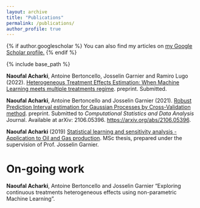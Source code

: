 ```yaml
---
layout: archive
title: "Publications"
permalink: /publications/
author_profile: true
---
```


{% if author.googlescholar %}
  You can also find my articles on <u><a href="{{author.googlescholar}}">my Google Scholar profile</a>.</u>
{% endif %}

{% include base_path %}

**Naoufal Acharki**, Antoine Bertoncello, Josselin Garnier and Ramiro Lugo (2022). [Heterogeneous Treatment Effects Estimation: When Machine Learning meets multiple treatments regime](/files/Causal_Inference_multiple_treatments.pdf.pdf). preprint. Submitted. 

**Naoufal Acharki**, Antoine Bertoncello and Josselin Garnier (2021). [Robust Prediction Interval estimation for Gaussian Processes by Cross-Validation method](https://arxiv.org/abs/2106.05396). preprint. Submitted to *Computational Statistics and Data Analysis* Journal. Available at arXiv: 2106.05396. https://arxiv.org/abs/2106.05396.

**Naoufal Acharki** (2019) [Statistical learning and sensitivity analysis - Application to Oil and Gas production](/files/MMMEF_Thesis_Naoufal.pdf). MSc thesis, prepared under the supervision of Prof. Josselin Garnier.

On-going work
======
**Naoufal Acharki**, Antoine Bertoncello and Josselin Garnier “Exploring continuous treatments heterogeneous effects using non-parametric Machine Learning”.
